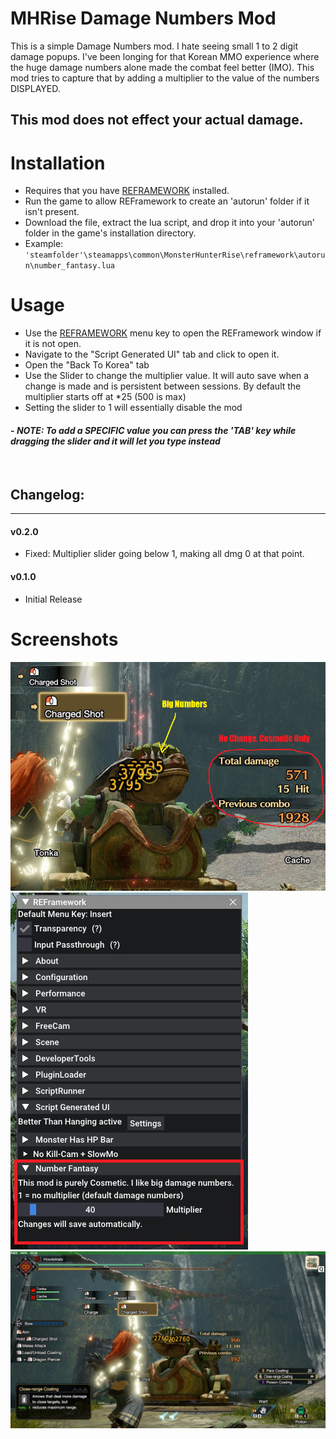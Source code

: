 # MHRise Damage Numbers Mod
This is a simple Damage Numbers mod. I hate seeing small 1 to 2 digit damage popups. I've been longing for that Korean MMO experience where the huge damage numbers alone made the combat feel better (IMO). This mod tries to capture that by adding a multiplier to the value of the numbers DISPLAYED. 

## This mod does not effect your actual damage. 


# Installation
- Requires that you have [REFRAMEWORK](https://www.nexusmods.com/monsterhunterrise/mods/26) installed.
- Run the game to allow REFramework to create an 'autorun' folder if it isn't present.
- Download the file, extract the lua script, and drop it into your 'autorun' folder in the game's installation directory.
- Example: `` 'steamfolder'\steamapps\common\MonsterHunterRise\reframework\autorun\number_fantasy.lua``


# Usage
- Use the [REFRAMEWORK](https://www.nexusmods.com/monsterhunterrise/mods/26) menu key to open the REFramework window if it is not open.
- Navigate to the "Script Generated UI" tab and click to open it.
- Open the "Back To Korea" tab
- Use the Slider to change the multiplier value. It will auto save when a change is made and is persistent between sessions. By default the multiplier starts off at *25 (500 is max)
- Setting the slider to 1 will essentially disable the mod
#### - *NOTE: To add a SPECIFIC value you can press the 'TAB' key while dragging the slider and it will let you type instead*
<br>

## Changelog:
---
#### v0.2.0
- Fixed: Multiplier slider going below 1, making all dmg 0 at that point.
#### v0.1.0
- Initial Release

# Screenshots

![closeup](screenshots/closeupdmg.png)
![ref](screenshots/reframeworkmenu.png)
![big](screenshots/regular.jpg)
